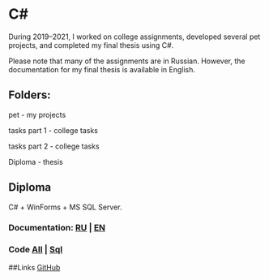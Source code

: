 # C#
During 2019–2021, I worked on college assignments, developed several pet projects, and completed my final thesis using C#.

Please note that many of the assignments are in Russian. However, the documentation for my final thesis is available in English.

## Folders:
pet - my projects

tasks part 1 - college tasks

tasks part 2 - college tasks

Diploma - thesis
## Diploma 
C# + WinForms + MS SQL Server.
### Documentation: [RU](https://github.com/kramkvol/C-sharp/tree/main/Diploma/%D0%94%D0%BE%D0%BA%D1%83%D0%BC%D0%B5%D0%BD%D1%82%D1%8B) | [EN](https://github.com/kramkvol/C-sharp/tree/main/Diploma/translated)
### Code [All](https://github.com/kramkvol/C-sharp/tree/main/Diploma/%D0%A1%D0%B0%D0%BB%D0%BE%D0%BD) | [Sql](https://github.com/kramkvol/C-sharp/blob/main/Diploma/%D0%A1%D0%B0%D0%BB%D0%BE%D0%BD/%D0%A1%D0%B0%D0%BB%D0%BE%D0%BD%20%D0%BA%D1%80%D0%B0%D1%81%D0%BE%D1%82%D1%8B.sql)
##Links
[GitHub](https://github.com/kramkvol/C-sharp/tree/main)
